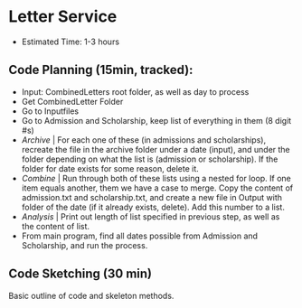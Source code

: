 # Letter Service
- Estimated Time: 1-3 hours

## Code Planning (15min, tracked):
- Input: CombinedLetters root folder, as well as day to process
- Get CombinedLetter Folder
- Go to Inputfiles
- Go to Admission and Scholarship, keep list of everything in them (8 digit #s)
- *Archive* | For each one of these (in admissions and scholarships), recreate the file in the archive folder under a date (input), and under the folder depending on what the list is (admission or scholarship). If the folder for date exists for some reason, delete it. 
- *Combine* | Run through both of these lists using a nested for loop. If one item equals another, them we have a case to merge. Copy the content of admission.txt and scholarship.txt, and create a new file in Output with folder of the date (if it already exists, delete). Add this number to a list.
- *Analysis* | Print out length of list specified in previous step, as well as the content of list.
- From main program, find all dates possible from Admission and Scholarship, and run the process.

## Code Sketching (30 min)
Basic outline of code and skeleton methods.